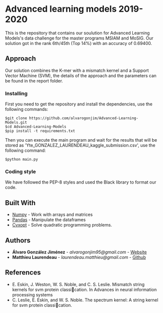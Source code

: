 # Advanced learning models 2019-2020

This is the repository that contains our soulution for Advanced Learning Models's data challenge for the master programs MSIAM and MoSIG. Our solution got in the rank 6th/45th (Top 14%) with an accuracy of 0.69400.

## Approach

Our solution combines the K-mer with a mismatch kernel and a Support Vector Machine (SVM), the details of the approach and the parameters can be found in the report folder.

### Installing

First you need to get the repository and install the dependencies, use the following commands:

```
$git clone https://github.com/alvarogonjim/Advanced-Learning-Models.git
$cd Advanced-Learning-Models
$pip install -t requirements.txt
```

Then you can execute the main program and wait for the results that will be stored as 'Yte_GONZALEZ_LAURENDEAU_kaggle_submission.csv', use the following command:

```
$python main.py
```

### Coding style

We have followed the PEP-8 styles and used the Black library to format our code.

## Built With

- [Numpy](https://numpy.org) - Work with arrays and matrices
- [Pandas](https://pandas.pydata.org) - Manipulate the dataframes
- [Cvxopt](https://cvxopt.org/) - Solve quadratic programming problems.

## Authors

- **Álvaro González Jiménez** - _alvarogonjim95@gmail.com_ - [Website](http://alvarogj.sytes.net/)
- **Matthieu Laurendeau** - _laurendeau.matthieu@gmail.com_ - [Github](https://github.com/LAURENDEAU)

## References

- E. Eskin, J. Weston, W. S. Noble, and C. S. Leslie. Mismatch string kernels for svm protein classication. In Advances in neural information processing systems
- C. Leslie, E. Eskin, and W. S. Noble. The spectrum kernel: A string kernel for svm protein classication.
